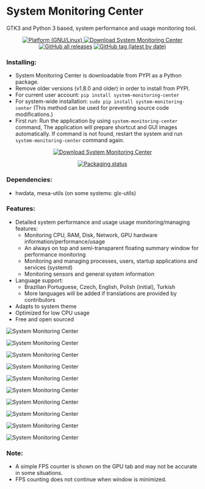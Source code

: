 # System Monitoring Center

GTK3 and Python 3 based, system performance and usage monitoring tool.


<p align="center">
<a href="https://github.com/hakandundar34coding/system-monitoring-center/releases"><img alt="Platform (GNU/Linux)" src="https://img.shields.io/badge/platform-GNU/Linux-blue.svg"/>
</a>
<a href="https://github.com/hakandundar34coding/system-monitoring-center/releases"><img alt="Download System Monitoring Center" src="https://img.shields.io/sourceforge/dt/system-monitoring-center.svg" ></a>
</a>
<a href="https://github.com/hakandundar34coding/system-monitoring-center/releases"><img alt="GitHub all releases" src="https://img.shields.io/github/downloads/hakandundar34coding/system-monitoring-center/total"></a>
</a>
<a href="https://github.com/hakandundar34coding/system-monitoring-center/tags"><img alt="GitHub tag (latest by date)" src="https://img.shields.io/github/v/tag/hakandundar34coding/system-monitoring-center"></a>
</a>
</p>

### Installing:
* System Monitoring Center is downloadable from PYPI as a Python package.
* Remove older versions (v1.8.0 and older) in order to install from PYPI.
* For current user account: ```pip install system-monitoring-center```
* For system-wide installation: ```sudo pip install system-monitoring-center```
  (This method can be used for preventing source code modifications.)
* First run:
  Run the application by using ```system-monitoring-center``` command,
  The application will prepare shortcut and GUI images automatically.
  If command is not found, restart the system and run ```system-monitoring-center``` command again.

<p align="center">
<a href="https://pypi.org/project/system-monitoring-center/"><img alt="Download System Monitoring Center" src="https://img.shields.io/badge/Install%20From-PYPI-brightgreen?style=for-the-badge"></a>
</a>
</p>

<p align="center">
<a href="https://repology.org/project/system-monitoring-center/versions">
    <img src="https://repology.org/badge/vertical-allrepos/system-monitoring-center.svg" alt="Packaging status">
</a>
</p>


### Dependencies:
* hwdata, mesa-utils (on some systems: glx-utils)

### Features:
* Detailed system performance and usage usage monitoring/managing features:
    * Monitoring CPU, RAM, Disk, Network, GPU hardware information/performance/usage
    * An always on top and semi-transparent floating summary window for performance monitoring
    * Monitoring and managing processes, users, startup applications and services (systemd)
    * Monitoring sensors and general system information
* Language support:
    * Brazilian Portuguese, Czech, English, Polish (initial), Turkish
    * More languages will be added if translations are provided by contributors
* Adapts to system theme
* Optimized for low CPU usage
* Free and open sourced



![System Monitoring Center](screenshots/cpu_tab_dark_system_theme.png)

![System Monitoring Center](screenshots/cpu_tab_white_system_theme.png)

![System Monitoring Center](screenshots/cpu_tab_per_core_dark_system_theme.png)

![System Monitoring Center](screenshots/network_tab_dark_system_theme.png)

![System Monitoring Center](screenshots/gpu_tab_dark_system_theme.png)

![System Monitoring Center](screenshots/sensors_tab_dark_system_theme.png)

![System Monitoring Center](screenshots/processes_list_view_dark_system_theme.png)

![System Monitoring Center](screenshots/startup_tab_dark_system_theme.png)

![System Monitoring Center](screenshots/services_tab_dark_system_theme.png)

![System Monitoring Center](screenshots/system_tab_dark_system_theme.png)


### Note:
* A simple FPS counter is shown on the GPU tab and may not be accurate in some situations.
* FPS counting does not continue when window is minimized.

